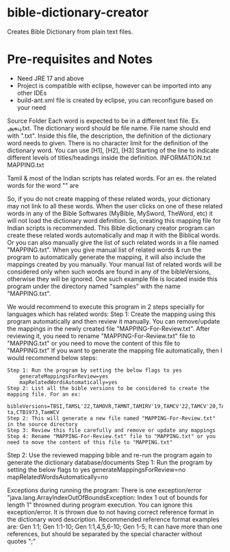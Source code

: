 # bible-dictionary-creator

Creates Bible Dictionary from plain text files.

# Pre-requisites and Notes

- Need JRE 17 and above
- Project is compatible with eclipse, however can be imported into any other IDEs
- build-ant.xml file is created by eclipse, you can reconfigure based on your need

Source Folder
	Each word is expected to be in a different text file. Ex. அகபு.txt.
	The dictionary word should be file name.
	File name should end with ".txt".
	Inside this file, the description, the definition of the dictionary word needs to given.
	There is no character limit for the definition of the dictionary word.
	You can use [H1], [H2], [H3] Starting of the line to indicate different levels of titles/headings inside the definition.
INFORMATION.txt
MAPPING.txt

Tamil & most of the Indian scripts has related words.
For an ex. the related words for the word "" are 

So, if you do not create mapping of these related words, your dictionary may not link to all these words. When the user clicks on one of these related words in any of the Bible Softwares (MyBible, MySword, TheWord, etc) it will not load the dictionary word definition.
So, creating this mapping file for Indian scripts is recommended.
This Bible dictionary creator program can create these related words automatically and map it with the Biblical words.
Or you can also manually give the list of such related words in a file named "MAPPING.txt".
When you give manual list of related words & run the program to automatically generate the mapping, it will also include the mappings created by you manually.
Your manual list of related words will be considered only when such words are found in any of the bibleVersions, otherwise they will be ignored.
One such example file is located inside this program under the directory named "samples" with the name "MAPPING.txt".

We would recommend to execute this program in 2 steps specially for languages which has related words:
Step 1: Create the mapping using this program automatically and then review it manually. You can remove/update the mappings in the newly created file "MAPPING-For-Review.txt".
	After reviewing it, you need to rename "MAPPING-For-Review.txt" file to "MAPPING.txt" or you need to move the content of this file to "MAPPING.txt"
	If you want to generate the mapping file automatically, then I would recommend below steps:
	
	Step 1: Run the program by setting the below flags to yes
		generateMappingsForReview=yes
		mapRelatedWordsAutomatically=yes
	Step 2: List all the bible versions to be considered to create the mapping file. For an ex:
		bibleVersions=TBSI,TAMSL'22,TAMOVR,TAMNT,TAMIRV'19,TAMCV'22,TAMCV'20,TAMBL'98,taBCS,ERV-ta,CTB1973,TamWCV
	Step 2: This will generate a new file named "MAPPING-For-Review.txt" in the source directory
	Step 3: Review this file carefully and remove or update any mappings
	Step 4: Rename "MAPPING-For-Review.txt" file to "MAPPING.txt" or you need to move the content of this file to "MAPPING.txt"

Step 2: Use the reviewed mapping bible and re-run the program again to generate the dictionary database/documents
	Step 1: Run the program by setting the below flags to yes
		generateMappingsForReview=no
		mapRelatedWordsAutomatically=no


Exceptions during running the program:
There is one exception/error "java.lang.ArrayIndexOutOfBoundsException: Index 1 out of bounds for length 1" throwned during program execution.
You can ignore this exception/error.
It is thrown due to not having correct reference format in the dictionary word description.
Recommended reference format examples are: Gen 1:1; Gen 1:1-10; Gen 1:1,4,5,6-10; Gen 1-5;
It can have more than one references, but should be separated by the special character without quotes ";"


